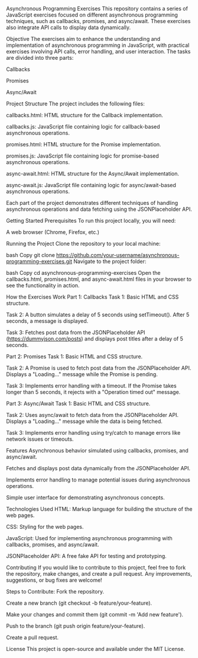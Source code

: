 Asynchronous Programming Exercises
This repository contains a series of JavaScript exercises focused on different asynchronous programming techniques, such as callbacks, promises, and async/await. These exercises also integrate API calls to display data dynamically.

Objective
The exercises aim to enhance the understanding and implementation of asynchronous programming in JavaScript, with practical exercises involving API calls, error handling, and user interaction. The tasks are divided into three parts:

Callbacks

Promises

Async/Await

Project Structure
The project includes the following files:

callbacks.html: HTML structure for the Callback implementation.

callbacks.js: JavaScript file containing logic for callback-based asynchronous operations.

promises.html: HTML structure for the Promise implementation.

promises.js: JavaScript file containing logic for promise-based asynchronous operations.

async-await.html: HTML structure for the Async/Await implementation.

async-await.js: JavaScript file containing logic for async/await-based asynchronous operations.

Each part of the project demonstrates different techniques of handling asynchronous operations and data fetching using the JSONPlaceholder API.

Getting Started
Prerequisites
To run this project locally, you will need:

A web browser (Chrome, Firefox, etc.)

Running the Project
Clone the repository to your local machine:

bash
Copy
git clone https://github.com/your-username/asynchronous-programming-exercises.git
Navigate to the project folder:

bash
Copy
cd asynchronous-programming-exercises
Open the callbacks.html, promises.html, and async-await.html files in your browser to see the functionality in action.

How the Exercises Work
Part 1: Callbacks
Task 1: Basic HTML and CSS structure.

Task 2: A button simulates a delay of 5 seconds using setTimeout(). After 5 seconds, a message is displayed.

Task 3: Fetches post data from the JSONPlaceholder API (https://dummyjson.com/posts) and displays post titles after a delay of 5 seconds.

Part 2: Promises
Task 1: Basic HTML and CSS structure.

Task 2: A Promise is used to fetch post data from the JSONPlaceholder API. Displays a "Loading..." message while the Promise is pending.

Task 3: Implements error handling with a timeout. If the Promise takes longer than 5 seconds, it rejects with a "Operation timed out" message.

Part 3: Async/Await
Task 1: Basic HTML and CSS structure.

Task 2: Uses async/await to fetch data from the JSONPlaceholder API. Displays a "Loading..." message while the data is being fetched.

Task 3: Implements error handling using try/catch to manage errors like network issues or timeouts.

Features
Asynchronous behavior simulated using callbacks, promises, and async/await.

Fetches and displays post data dynamically from the JSONPlaceholder API.

Implements error handling to manage potential issues during asynchronous operations.

Simple user interface for demonstrating asynchronous concepts.

Technologies Used
HTML: Markup language for building the structure of the web pages.

CSS: Styling for the web pages.

JavaScript: Used for implementing asynchronous programming with callbacks, promises, and async/await.

JSONPlaceholder API: A free fake API for testing and prototyping.

Contributing
If you would like to contribute to this project, feel free to fork the repository, make changes, and create a pull request. Any improvements, suggestions, or bug fixes are welcome!

Steps to Contribute:
Fork the repository.

Create a new branch (git checkout -b feature/your-feature).

Make your changes and commit them (git commit -m 'Add new feature').

Push to the branch (git push origin feature/your-feature).

Create a pull request.

License
This project is open-source and available under the MIT License.
